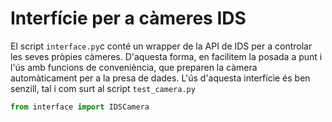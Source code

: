 # Interfície per a càmeres IDS

El script `interface.py`c conté un wrapper de la API de IDS per a controlar les
seves pròpies càmeres. D'aquesta forma, en facilitem la posada a punt i l'ús
amb funcions de conveniència, que preparen la càmera automàticament per a la presa de
dades. L'ús d'aquesta interfície és ben senzill, tal i com surt al script `test_camera.py`

```python
from interface import IDSCamera
```
